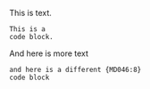 This is text.

    This is a
    code block.

And here is more text

```
and here is a different {MD046:8}
code block
```
